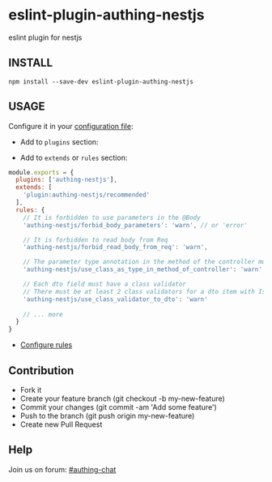 # eslint-plugin-authing-nestjs

eslint plugin for nestjs

## INSTALL

```shell
npm install --save-dev eslint-plugin-authing-nestjs
```

## USAGE

Configure it in your [configuration file](https://eslint.org/docs/user-guide/configuring/):

- Add to `plugins` section:

- Add to `extends` or `rules` section:

``` javascript
module.exports = {
  plugins: ['authing-nestjs'],
  extends: [
    'plugin:authing-nestjs/recommended'
  ],
  rules: {
    // It is forbidden to use parameters in the @Body
    'authing-nestjs/forbid_body_parameters': 'warn', // or 'error'

    // It is forbidden to read body from Req
    'authing-nestjs/forbid_read_body_from_req': 'warn',

    // The parameter type annotation in the method of the controller must be a class
    'authing-nestjs/use_class_as_type_in_method_of_controller': 'warn',

    // Each dto field must have a class validator
    // There must be at least 2 class validators for a dto item with IsOptional
    'authing-nestjs/use_class_validator_to_dto': 'warn'
    
    // ... more
  }
}
```

- [Configure rules](https://eslint.org/docs/user-guide/configuring/#configuring-rules)

## Contribution

- Fork it
- Create your feature branch (git checkout -b my-new-feature)
- Commit your changes (git commit -am 'Add some feature')
- Push to the branch (git push origin my-new-feature)
- Create new Pull Request
## Help

Join us on forum: [#authing-chat](https://forum.authing.cn/)
